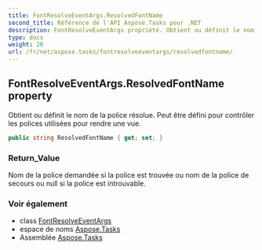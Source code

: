 ```yaml
---
title: FontResolveEventArgs.ResolvedFontName
second_title: Référence de l'API Aspose.Tasks pour .NET
description: FontResolveEventArgs propriété. Obtient ou définit le nom de la police résolue. Peut être défini pour contrôler les polices utilisées pour rendre une vue.
type: docs
weight: 20
url: /fr/net/aspose.tasks/fontresolveeventargs/resolvedfontname/
---
```

## FontResolveEventArgs.ResolvedFontName property

Obtient ou définit le nom de la police résolue. Peut être défini pour contrôler les polices utilisées pour rendre une vue.

```csharp
public string ResolvedFontName { get; set; }
```

### Return_Value

Nom de la police demandée si la police est trouvée ou nom de la police de secours ou null si la police est introuvable.

### Voir également

* class [FontResolveEventArgs](../)
* espace de noms [Aspose.Tasks](../../fontresolveeventargs/)
* Assemblée [Aspose.Tasks](../../../)


